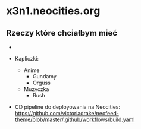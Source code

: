 # x3n1.neocities.org

## Rzeczy które chciałbym mieć

- 

- Kapliczki:
  - Anime
    - Gundamy
    - Orguss
  - Muzyczka
    - Rush

- CD pipeline do deployowania na Neocities:
  https://github.com/victoriadrake/neofeed-theme/blob/master/.github/workflows/build.yaml
